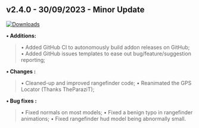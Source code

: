 ## **v2.4.0 - 30/09/2023 - Minor Update**

[![Downloads](https://img.shields.io/github/downloads/nltp-ashes/Western-Goods/v2.4.0/total?label=Downloads)]()

**• Additions:**
> • Added GitHub CI to autonomously build addon releases on GitHub;
> • Added GitHub issues templates to ease out bug/feature/suggestion reporting;

**• Changes :**
> • Cleaned-up and improved rangefinder code;
> • Reanimated the GPS Locator (Thanks TheParaziT);

**• Bug fixes :**
> • Fixed normals on most models;
> • Fixed a benign typo in rangefinder animations;
> • Fixed rangefinder hud model being abnormally small.